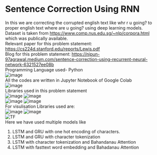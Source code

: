 # Sentence Correction Using RNN
In this we are correcting the corrupted english text like whr r u going? to proper english text where are u going? using deep learning models.<br>
Dataset is taken from https://www.comp.nus.edu.sg/~nlp/corpora.html which was publically available.<br>
Relevant paper for this problem statement: https://cs224d.stanford.edu/reports/Lewis.pdf <br>
Blog for this problem statement: https://nipun-97agrawal.medium.com/sentence-correction-using-recurrent-neural-network-6321527ee08b <br>
Programming Language used- Python<br> ![image](https://user-images.githubusercontent.com/40769717/110240060-1e848c80-7f70-11eb-90d7-f246219464df.png)<br>
All the codes are written in Jupyter Notebook of Google Colab<br> ![image](https://user-images.githubusercontent.com/40769717/110240100-4378ff80-7f70-11eb-877d-64003623fec7.png)<br>
Libraries used in this problem statement<br>
![image](https://user-images.githubusercontent.com/40769717/110240191-aff3fe80-7f70-11eb-9ebd-cdb4336a97e8.png)
![image](https://user-images.githubusercontent.com/40769717/110239968-addd7000-7f6f-11eb-8b99-6557304936cf.png)<br>
![image](https://user-images.githubusercontent.com/40769717/110239980-bb92f580-7f6f-11eb-831c-18af1e5bf51b.png)
![image](https://user-images.githubusercontent.com/40769717/110239988-c9487b00-7f6f-11eb-97bd-d300d2ffaad3.png)<br>
For visulisation Libraries used are:<br> ![image](https://user-images.githubusercontent.com/40769717/110240133-7cb16f80-7f70-11eb-86ab-4a187c7bdd04.png)
![image](https://user-images.githubusercontent.com/40769717/110240152-8c30b880-7f70-11eb-9131-fb9cab53d6c6.png)<br>
![TF](https://user-images.githubusercontent.com/40769717/114852807-c0fe1e00-9e00-11eb-982f-b56047e0225a.png)<br>
Here we have used multiple models like
1. LSTM and GRU with one hot encoding of characters.
2. LSTM and GRU with character tokenization 
3. LSTM with character tokenization and Bahandanau Attention
4. LSTM with fasttext word embedding and Bahadanau Attention




